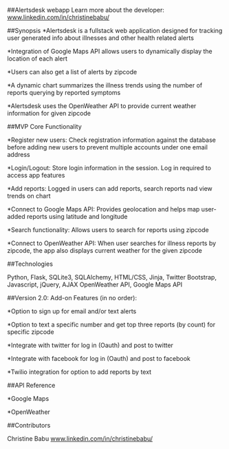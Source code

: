 ##Alertsdesk webapp
Learn more about the developer: www.linkedin.com/in/christinebabu/

##Synopsis
*Alertsdesk is a fullstack web application designed for tracking user generated info about illnesses and other health related alerts

*Integration of Google Maps API allows users to dynamically display the location of each alert

*Users can also get a list of alerts by zipcode

*A dynamic chart summarizes the illness trends using the number of reports querying by reported symptoms

*Alertsdesk uses the OpenWeather API to provide current weather information for given zipcode


##MVP Core Functionality

*Register new users:
    Check registration information against the database before adding new users to prevent multiple accounts under one email address

*Login/Logout:
    Store login information in the session. Log in required to access app features

*Add reports:
    Logged in users can add reports, search reports nad view trends on chart

*Connect to Google Maps API:
    Provides geolocation and helps map user-added reports using latitude and longitude

*Search functionality:
    Allows users to search for reports using zipcode
   
*Connect to OpenWeather API:
    When user searches for illness reports by zipcode, the app also displays current weather for the given zipcode

##Technologies

Python, Flask, SQLite3, SQLAlchemy, HTML/CSS, Jinja, Twitter Bootstrap, Javascript, jQuery, AJAX OpenWeather API, Google Maps API

##Version 2.0: Add-on Features (in no order):

*Option to sign up for email and/or text alerts

*Option to text a specific number and get top three reports (by count) for specific zipcode

*Integrate with twitter for log in (Oauth) and post to twitter

*Integrate with facebook for log in (Oauth) and post to facebook

*Twilio integration for option to add reports by text

##API Reference

*Google Maps

*OpenWeather

##Contributors

Christine Babu www.linkedin.com/in/christinebabu/